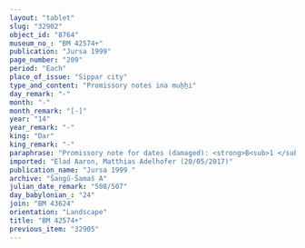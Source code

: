 ```yaml
---
layout: "tablet"
slug: "32902"
object_id: "8764"
museum_no_: "BM 42574+"
publication: "Jursa 1999"
page_number: "209"
period: "Each"
place_of_issue: "Sippar city"
type_and_content: "Promissory notes ina muẖẖi"
day_remark: "-"
month: "-"
month_remark: "[-]"
year: "14"
year_remark: "-"
king: "Dar"
king_remark: "-"
paraphrase: "Promissory note for dates (damaged): <strong>B<sub>1 </sub></strong>and <strong>B<sub>2</sub></strong> owe <strong>A</strong> 63 kor (11340 l) of dates. They are to pay in Arahsamna (VIII), including the costs of transport to the storage house in Sippar. The purpose for which the dates were given was mentioned in a broken context, where also the name of a female slave appears. <strong>C</strong> vouches against another unknown party. Remainder of operative section missing. At least 8 witnesses and the scribe: Nidintu/Nab&ucirc;-ēṭir-nap&scaron;āti.<br /> &nbsp;<br /> <strong>A</strong> = Nab&ucirc;-ikṣur/Iqī&scaron;āya//Rēˀi-sis&ecirc;; <strong>B<sub>1</sub></strong> = Bazuzu/Ea-kāṣir//Babūtu; <strong>B<sub>2</sub></strong>&nbsp;= Erībāya/Nab&ucirc;-uballiṭ//&Scaron;ang&ucirc;-&Scaron;ama&scaron; <strong>C </strong>= Bēl-rēmanni"
imported: "Elad Aaron, Matthias Adelhofer (20/05/2017)"
publication_name: "Jursa 1999 "
archive: "Šangû-Šamaš A"
julian_date_remark: "508/507"
day_babylonian_: "24"
join: "BM 43624"
orientation: "Landscape"
title: "BM 42574+"
previous_item: "32905"
---
```

